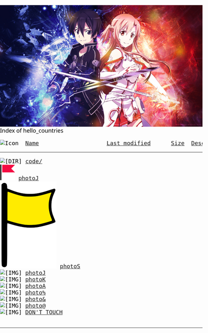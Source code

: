 <head><title>Index of hello_countries</title>
<meta name="viewport" content="width=device-width, initial-scale=1.0">
<style>
html, body, #header {
    margin: 0 !important;
    padding: 0 !important;
   	font-family: system-ui, sans-serif;
}
body{
    margin:0;    padding: 0;

	font-family: system-ui, sans-serif;
	font-size: 18px;
    color: #000000;
    }
.header {
    height: 50px;
    background: #ffffff;
	font-family: system-ui, sans-serif;
    font-size:48px;
     color:#59dd1d;
}


.footer {
    height: 50px;
     background: #000000 ;
    font-size:14px;
     color:#000000;
}

a{
	background-color: #ad310a;
	color: #eee8d5;
	font-weight: bold;
text-decoration: none;
}

a:hover{
	background-color: #ad310a;
	color: #fdf6e3;
	font-weight: bold;
text-decoration: none;
}
</style>
</head>
<body>
<div id="bg">
<img style="display:block;" src="/img/SAO.jpg">
</div>
<div id="content">

</div>
</body>
	
<div class="header">
Index of hello_countries
</div>
<pre><img src="/icons/blank.gif" alt="Icon "> <a href="?C=N;O=D">Name</a>                    <a href="?C=M;O=A">Last modified</a>      <a href="?C=S;O=A">Size</a>  <a href="?C=D;O=A">Description</a><hr><img src="/icons/folder.gif" alt="[DIR]"> <a href="code/">code/</a>                     
<img src="/img/flag4.png" alt="[IMG]" style = "height: 50px;"> <a href="flag.txt">photoJ</a>
<img src="/img/flag.png" alt="[IMG]"> <a href="2zt98v.jpg">photoS</a>    
<img src="/icons/image2.gif" alt="[IMG]"> <a href="2zt8cs.jpg">photoJ</a>    
<img src="/icons/image2.gif" alt="[IMG]"> <a href="2ztag7.jpg">photoK</a>    
<img src="/icons/image2.gif" alt="[IMG]"> <a href="racoon.jpg">photoA</a> 
<img src="/icons/image2.gif" alt="[IMG]"> <a href="baby.jpg">photo%</a>
<img src="/icons/image2.gif" alt="[IMG]"> <a href="harry-potter.jpeg">photo&</a>
<img src="/icons/image2.gif" alt="[IMG]"> <a href="shower.jpg">photo@</a>
<img src="/icons/image2.gif" alt="[IMG]"> <a href="noah.txt">DON'T TOUCH</a>

<hr></pre>



</body>

